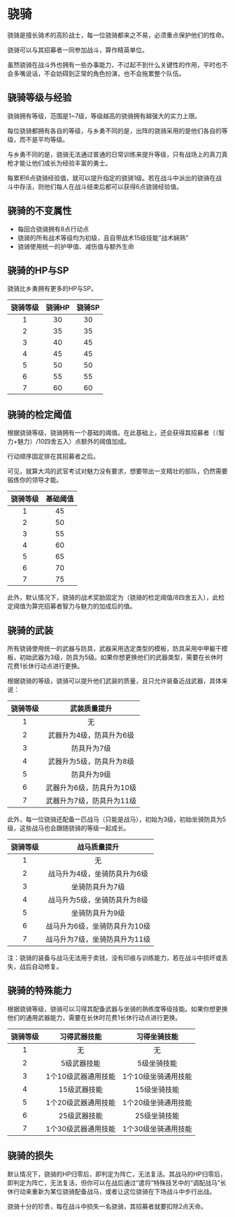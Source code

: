 # 骁骑

骁骑是擅长骑术的高阶战士，每一位骁骑都来之不易，必须重点保护他们的性命。

骁骑可以与其招募者一同参加战斗，算作精英单位。

虽然骁骑在战斗外也拥有一些办事能力，不过起不到什么关键性的作用，平时也不会多嘴说话，不会妨碍到正常的角色扮演，也不会拖累整个队伍。

## 骁骑等级与经验

骁骑拥有等级，范围是1~7级，等级越高的骁骑拥有越强大的实力上限。

每位骁骑都拥有各自的等级，与乡勇不同的是，出阵的骁骑采用的是他们各自的等级，而不是平均等级。

与乡勇不同的是，骁骑无法通过普通的日常训练来提升等级，只有战场上的真刀真枪才能让他们成长为经验丰富的勇士。

每累积6点骁骑经验值，就可以提升指定的骁骑1级。若在战斗中派出的骁骑在战斗中存活，则他们每人在战斗结束后都可以获得6点骁骑经验值。

## 骁骑的不变属性

* 每回合骁骑拥有8点行动点
* 骁骑的所有战术等级均为初级，且自带战术15级技能“战术娴熟”
* 骁骑使用统一的护甲值、减伤值与额外生命

## 骁骑的HP与SP

骁骑比乡勇拥有更多的HP与SP。

骁骑等级|骁骑HP|骁骑SP
:--:|:--:|:--:
1|30|30
2|35|35
3|40|45
4|45|45
5|50|50
6|55|55
7|60|60

## 骁骑的检定阈值

根据骁骑等级，骁骑拥有一个基础的阈值。在此基础上，还会获得其招募者（（智力+魅力）/10四舍五入）点额外的阈值加成。

行动顺序固定排在其招募者之后。

可见，就算大鸿的武官考试对魅力没有要求，想要带出一支精壮的部队，仍然需要锻炼你的领导才能。

骁骑等级|基础阈值
:--:|:--:
1|45
2|50
3|55
4|60
5|65
6|70
7|75

此外，默认情况下，骁骑的战术奖励固定为（骁骑的检定阈值/8四舍五入），此检定阈值为算完招募者智力与魅力的加成后的值。

## 骁骑的武装

所有骁骑使用统一的武器与防具，武器采用选定类型的模板，防具采用中甲躯干模板，初始武器为3级，防具为5级。如果你想更换他们的武器类型，需要在长休时花费1长休行动点进行更换。

根据骁骑的等级，骁骑可以提升他们武装的质量，且只允许装备近战武器，具体来说：

骁骑等级|武装质量提升
:--:|:--:
1|无
2|武器升为4级，防具升为6级
3|防具升为7级
4|武器升为5级，防具升为8级
5|防具升为9级
6|武器升为6级，防具升为10级
7|武器升为7级，防具升为11级

此外，每一位骁骑还配备一匹战马（只能是战马），初始为3级，初始坐骑防具为5级，这些战马也会跟随骁骑的等级一起成长。

骁骑等级|战马质量提升
:--:|:--:
1|无
2|战马升为4级，坐骑防具升为6级
3|坐骑防具升为7级
4|战马升为5级，坐骑防具升为8级
5|坐骑防具升为9级
6|战马升为6级，坐骑防具升为10级
7|战马升为7级，坐骑防具升为11级

注：骁骑的装备与战马无法用于卖钱，没有印痕与训练能力，若在战斗中损坏或丢失，战后自动修复。

## 骁骑的特殊能力

根据骁骑等级，骁骑可以习得其配备武器与坐骑的熟练度等级技能。如果你想更换他们的通用武器能力，需要在长休时花费1长休行动点进行更换。

骁骑等级|习得武器技能|习得坐骑技能
:--:|:--:|:--:
1|无|无
2|5级武器技能|5级坐骑技能
3|1个10级武器通用技能|1个10级坐骑通用技能
4|15级武器技能|15级坐骑技能
5|1个20级武器通用技能|1个20级坐骑通用技能
6|25级武器技能|25级坐骑技能
7|1个30级武器通用技能|1个30级坐骑通用技能

## 骁骑的损失

默认情况下，骁骑的HP归零后，即判定为阵亡，无法复活。其战马的HP归零后，即判定为阵亡，无法复活，但你可以在战后通过“遣将”特殊技艺中的“调配战马”长休行动来重新为某位骁骑配备战马，或者让这位骁骑在下场战斗中步行出战。

骁骑十分的珍贵，每在战斗中损失一名骁骑，其招募者就要扣除2点天命。

